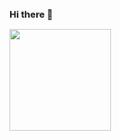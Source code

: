 ### Hi there 👋

<div align="">
  <a href="https://github.com/AlannTorres">
  <img height="180em" src="https://github-readme-stats.vercel.app/api?username=AlannTorres&show_icons=true&theme=dark&include_all_commits=true&count_private=true"/>
  <!---
  <img height="100em" src="https://github-readme-stats.vercel.app/api/top-langs/?username=AlannTorres&layout=compact&langs_count=7&theme=dark"/>
  -->
</div>
  
  
